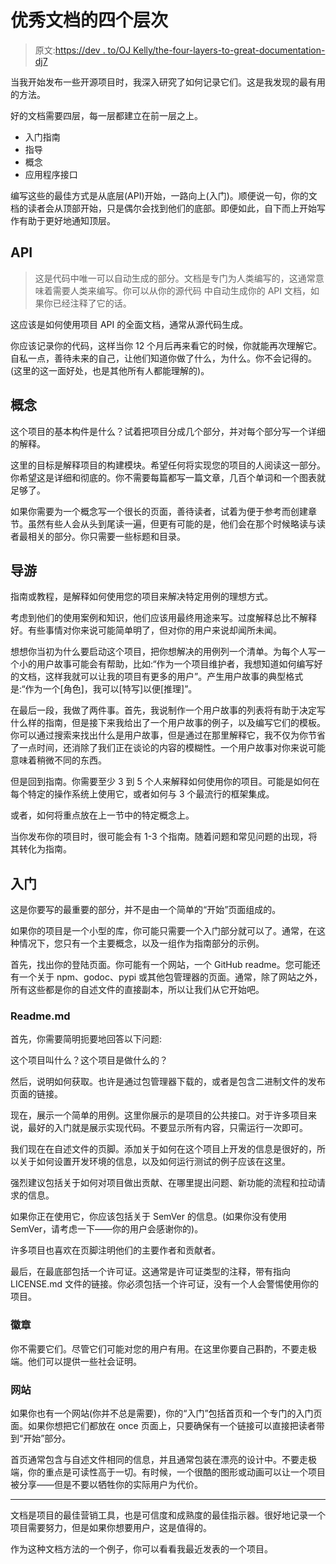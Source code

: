 # 优秀文档的四个层次

> 原文:[https://dev . to/OJ Kelly/the-four-layers-to-great-documentation-dj7](https://dev.to/ojkelly/the-four-layers-to-great-documentation-dj7)

当我开始发布一些开源项目时，我深入研究了如何记录它们。这是我发现的最有用的方法。

好的文档需要四层，每一层都建立在前一层之上。

*   入门指南
*   指导
*   概念
*   应用程序接口

编写这些的最佳方式是从底层(API)开始，一路向上(入门)。顺便说一句，你的文档的读者会从顶部开始，只是偶尔会找到他们的底部。即便如此，自下而上开始写作有助于更好地通知顶层。

## [](#api)API

> 这是代码中唯一可以自动生成的部分。文档是专门为人类编写的，这通常意味着需要人类来编写。你可以从你的源代码
> 中自动生成你的 API 文档，如果你已经注释了它的话。

这应该是如何使用项目 API 的全面文档，通常从源代码生成。

你应该记录你的代码，这样当你 12 个月后再来看它的时候，你就能再次理解它。自私一点，善待未来的自己，让他们知道你做了什么，为什么。你不会记得的。(这里的这一面好处，也是其他所有人都能理解的)。

## [](#concepts)概念

这个项目的基本构件是什么？试着把项目分成几个部分，并对每个部分写一个详细的解释。

这里的目标是解释项目的构建模块。希望任何将实现您的项目的人阅读这一部分。你希望这是详细和彻底的。你不需要每篇都写一篇文章，几百个单词和一个图表就足够了。

如果你需要为一个概念写一个很长的页面，善待读者，试着为便于参考而创建章节。虽然有些人会从头到尾读一遍，但更有可能的是，他们会在那个时候略读与读者最相关的部分。你只需要一些标题和目录。

## [](#guides)导游

指南或教程，是解释如何使用您的项目来解决特定用例的理想方式。

考虑到他们的使用案例和知识，他们应该用最终用途来写。过度解释总比不解释好。有些事情对你来说可能简单明了，但对你的用户来说却闻所未闻。

想想你当初为什么要启动这个项目，把你想解决的用例列一个清单。为每个人写一个小的用户故事可能会有帮助，比如:“作为一个项目维护者，我想知道如何编写好的文档，这样我就可以让我的项目有更多的用户”。产生用户故事的典型格式是:“作为一个[角色]，我可以[特写]以便[推理]”。

在最后一段，我做了两件事。首先，我说制作一个用户故事的列表将有助于决定写什么样的指南，但是接下来我给出了一个用户故事的例子，以及编写它们的模板。你可以通过搜索来找出什么是用户故事，但是通过在那里解释它，我不仅为你节省了一点时间，还消除了我们正在谈论的内容的模糊性。一个用户故事对你来说可能意味着稍微不同的东西。

但是回到指南。你需要至少 3 到 5 个人来解释如何使用你的项目。可能是如何在每个特定的操作系统上使用它，或者如何与 3 个最流行的框架集成。

或者，如何将重点放在上一节中的特定概念上。

当你发布你的项目时，很可能会有 1-3 个指南。随着问题和常见问题的出现，将其转化为指南。

## [](#getting-started)入门

这是你要写的最重要的部分，并不是由一个简单的“开始”页面组成的。

如果你的项目是一个小型的库，你可能只需要一个入门部分就可以了。通常，在这种情况下，您只有一个主要概念，以及一组作为指南部分的示例。

首先，找出你的登陆页面。你可能有一个网站，一个 GitHub readme。您可能还有一个关于 npm、godoc、pypi 或其他包管理器的页面。通常，除了网站之外，所有这些都是你的自述文件的直接副本，所以让我们从它开始吧。

### [](#readmemd)Readme.md

首先，你需要简明扼要地回答以下问题:

这个项目叫什么？这个项目是做什么的？

然后，说明如何获取。也许是通过包管理器下载的，或者是包含二进制文件的发布页面的链接。

现在，展示一个简单的用例。这里你展示的是项目的公共接口。对于许多项目来说，最好的入门就是展示实现代码。不要显示所有内容，只需运行一次即可。

我们现在在自述文件的页脚。添加关于如何在这个项目上开发的信息是很好的，所以关于如何设置开发环境的信息，以及如何运行测试的例子应该在这里。

强烈建议包括关于如何对项目做出贡献、在哪里提出问题、新功能的流程和拉动请求的信息。

如果你正在使用它，你应该包括关于 SemVer 的信息。(如果你没有使用 SemVer，请考虑一下——你的用户会感谢你的)。

许多项目也喜欢在页脚注明他们的主要作者和贡献者。

最后，在最底部包括一个许可证。这通常是许可证类型的注释，带有指向 LICENSE.md 文件的链接。你必须包括一个许可证，没有一个人会警惕使用你的项目。

### [](#badges)徽章

你不需要它们。尽管它们可能对您的用户有用。在这里你要自己斟酌，不要走极端。他们可以提供一些社会证明。

### [](#website)网站

如果你也有一个网站(你并不总是需要)，你的“入门”包括首页和一个专门的入门页面。如果你想把它们都放在 once 页面上，只要确保有一个链接可以直接把读者带到“开始”部分。

首页通常包含与自述文件相同的信息，并且通常包装在漂亮的设计中。不要走极端，你的重点是可读性高于一切。有时候，一个很酷的图形或动画可以让一个项目被分享——但是不要以牺牲你的实际用户为代价。

* * *

文档是项目的最佳营销工具，也是可信度和成熟度的最佳指示器。很好地记录一个项目需要努力，但是如果你想要用户，这是值得的。

作为这种文档方法的一个例子，你可以看看我最近发表的一个项目。